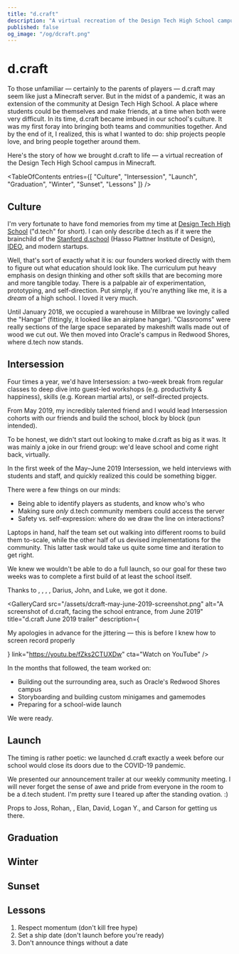 ```yaml
---
title: "d.craft"
description: "A virtual recreation of the Design Tech High School campus in Minecraft, bringing students together in distanced times."
published: false
og_image: "/og/dcraft.png"
---
```


# d.craft

To those unfamiliar — certainly to the parents of players — d.craft may seem like just a Minecraft server. But in the midst of a pandemic, it was an extension of the community at Design Tech High School. A place where students could be themselves and make friends, at a time when both were very difficult. In its time, d.craft became imbued in our school's culture. It was my first foray into bringing both teams and communities together. And by the end of it, I realized, this is what I wanted to do: ship projects people love, and bring people together around them.

Here's the story of how we brought d.craft to life — a virtual recreation of the Design Tech High School campus in Minecraft.

<Spacer size={16} />

<GalleryCard
  src="/og/dcraft.png"
  alt="A screenshot of d.craft, facing the Design Tech High School front entrance"
/>

<Spacer size={16} />

<TableOfContents
  entries={[
    "Culture",
    "Intersession",
    "Launch",
    "Graduation",
    "Winter",
    "Sunset",
    "Lessons"
  ]}
/>

<Spacer size={16} />

## Culture

I'm very fortunate to have fond memories from my time at [Design Tech High School](https://designtechhighschool.org) ("d.tech" for short). I can only describe d.tech as if it were the brainchild of the [Stanford d.school](https://dschool.stanford.edu) (Hasso Plattner Institute of Design), [IDEO](https://ideo.com), and modern startups.

Well, that's sort of exactly what it is: our founders worked directly with them to figure out what education should look like. The curriculum put heavy emphasis on design thinking and other soft skills that are becoming more and more tangible today. There is a palpable air of experimentation, prototyping, and self-direction. Put simply, if you're anything like me, it is a *dream* of a high school. I loved it very much.

Until January 2018, we occupied a warehouse in Millbrae we lovingly called the "Hangar" (fittingly, it looked like an airplane hangar). "Classrooms" were really sections of the large space separated by makeshift walls made out of wood we cut out. We then moved into Oracle's campus in Redwood Shores, where d.tech now stands.

## Intersession

Four times a year, we'd have Intersession: a two-week break from regular classes to deep dive into guest-led workshops (e.g. productivity & happiness), skills (e.g. Korean martial arts), or self-directed projects.

From May 2019, my incredibly talented friend <Mention name="Joss" avatar="/avatars/joss.jpg" link="https://jossettrick.com" /> and I would lead Intersession cohorts with our friends and build the school, block by block (pun intended).

To be honest, we didn't start out looking to make d.craft as big as it was. It was mainly a joke in our friend group: we'd leave school and come right back, virtually.

In the first week of the May–June 2019 Intersession, we held interviews with students and staff, and quickly realized this could be something bigger.

<GalleryCard
  title="The team goes over considerations for building a safe online community with a d.tech staff member"
  src="/assets/dcraft-whiteboard-julie.JPG"
/>

There were a few things on our minds:

- Being able to identify players as students, and know who's who
- Making sure *only* d.tech community members could access the server
- Safety vs. self-expression: where do we draw the line on interactions?

<Spacer size={16} />

<GalleryCard
  src="/assets/dcraft-whiteboard.JPG"
  alt="The whiteboard at the end of one of our interviews with d.tech staff, discussing the considerations mentioned above"
/>

<Spacer size={16} />

Laptops in hand, half the team set out walking into different rooms to build them to-scale, while the other half of us devised implementations for the community. This latter task would take us quite some time and iteration to get right.

We knew we wouldn't be able to do a full launch, so our goal for these two weeks was to complete a first build of at least the school itself.

Thanks to <Mention name="Jordan" avatar="/avatars/jordan.jpeg" link="https://linkedin.com/in/jordan-cen" />, <Mention name="Rohan" avatar="/avatars/rohan.jpeg" link="https://linkedin.com/in/therohankumar" />, <Mention name="Ian" avatar="/avatars/ian.jpg" link="https://iankwuan.com" />, <Mention name="Aidan C." avatar="/avatars/aidan-c.jpeg" link="https://linkedin.com/in/aidan-n-chen" />, Darius, John, and Luke, we got it done.

<GalleryCard
  src="/assets/dcraft-may-june-2019-screenshot.png"
  alt="A screenshot of d.craft, facing the school entrance, from June 2019"
  title="d.craft June 2019 trailer"
  description={<p>My apologies in advance for the jittering — this is before I knew how to screen record properly</p>}
  link="https://youtu.be/fZks2CTUXDw"
  cta="Watch on YouTube"
/>

<Spacer size={16} />

In the months that followed, the team worked on:

- Building out the surrounding area, such as Oracle's Redwood Shores campus
- Storyboarding and building custom minigames and gamemodes
- Preparing for a school-wide launch

<Spacer size={16} />

<Grid columns={3}>
  <GalleryCard
    src="/assets/dcraft-oracle-parkway.png"
    alt="A screenshot of Oracle Parkway on d.craft"
  />
  <GalleryCard
    src="/assets/dcraft-bedwars.png"
    alt="A screenshot of a custom-made Bedwars map on d.craft"
  />
  <GalleryCard
    src="/assets/dcraft-factions-spawn.png"
    alt="A screenshot of a custom-made Factions map on d.craft"
  />
</Grid>

<Spacer size={16} />

We were ready.

## Launch

The timing is rather poetic: we launched d.craft exactly a week before our school would close its doors due to the COVID-19 pandemic.

We presented our announcement trailer at our weekly community meeting. I will never forget the sense of awe and pride from everyone in the room to be a d.tech student. I'm pretty sure I teared up after the standing ovation. :)

<GalleryCard
  src="/assets/dcraft-march-2020-screenshot.png"
  alt="A screenshot from March 2020 taken on d.craft of the school from above"
  title="d.craft March 2020 trailer"
  link="https://youtu.be/cG9HXfy7Gq8"
  cta="Watch on YouTube"
/>

<Spacer size={16} />

Props to Joss, Rohan, <Mention name="Ryan" avatar="/avatars/ryan.jpeg" link="https://linkedin.com/in/ryan-t-ting" />, Elan, David, Logan Y., and Carson for getting us there.

## Graduation

## Winter

## Sunset

## Lessons

1. Respect momentum (don't kill free hype)
2. Set a ship date (don't launch before you're ready)
3. Don't announce things without a date
